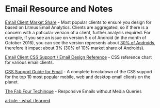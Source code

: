 # Email Resource and Notes

[Email Client Market Share](https://emailclientmarketshare.com/) - Most popular clients to ensure you design for based on Litmus Email Analytics. Clients are aggregated, so if there is a concern with a paticular version of a client, further analysis required.  For example, if you see an issue on version 5.x of Android (in the month of October 2016), you can see the version represents about [30% of Androids](https://developer.android.com/about/dashboards/index.html), therefore it impact about 3% (30% of 10% market share of Androids). 

[Email Client CSS Support / Email Design Reference](https://templates.mailchimp.com/resources/email-client-css-support/) - CSS reference chart for various email clients.

[CSS Support Guide for Email](https://www.campaignmonitor.com/css/) - A complete breakdown of the CSS support for the top 10 most popular mobile, web and desktop email clients on the planet.

[The Fab Four Techinque](https://medium.freecodecamp.com/the-fab-four-technique-to-create-responsive-emails-without-media-queries-baf11fdfa848#.pq882ji4r) - Responsive Emails without Media Queries

[article - what i learned](http://www.leemunroe.com/building-html-email/)
